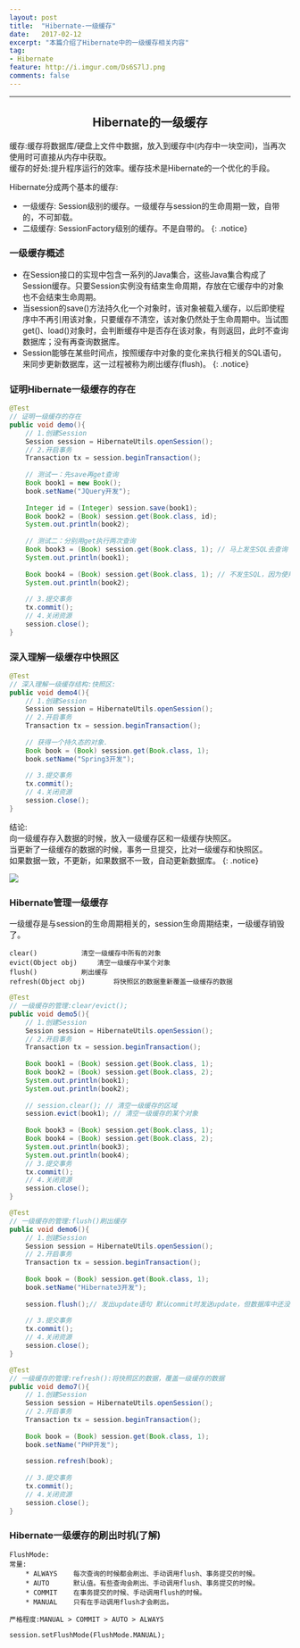 ```yaml
---
layout: post
title:  "Hibernate-一级缓存"
date:   2017-02-12
excerpt: "本篇介绍了Hibernate中的一级缓存相关内容"
tag:
- Hibernate
feature: http://i.imgur.com/Ds6S7lJ.png
comments: false
---  
```



***

## <center>Hibernate的一级缓存</center>

缓存:缓存将数据库/硬盘上文件中数据，放入到缓存中(内存中一块空间)，当再次使用时可直接从内存中获取。  
缓存的好处:提升程序运行的效率。缓存技术是Hibernate的一个优化的手段。  

Hibernate分成两个基本的缓存:  

* 一级缓存: Session级别的缓存。一级缓存与session的生命周期一致，自带的，不可卸载。  
* 二级缓存: SessionFactory级别的缓存。不是自带的。
{: .notice}


### 一级缓存概述

* 在Session接口的实现中包含一系列的Java集合，这些Java集合构成了Session缓存。只要Session实例没有结束生命周期，存放在它缓存中的对象也不会结束生命周期。  
* 当session的save()方法持久化一个对象时，该对象被载入缓存，以后即使程序中不再引用该对象，只要缓存不清空，该对象仍然处于生命周期中。当试图get()、load()对象时，会判断缓存中是否存在该对象，有则返回，此时不查询数据库；没有再查询数据库。  
* Session能够在某些时间点，按照缓存中对象的变化来执行相关的SQL语句，来同步更新数据库，这一过程被称为刷出缓存(flush)。
{: .notice}



### 证明Hibernate一级缓存的存在

```java
@Test
// 证明一级缓存的存在
public void demo(){
	// 1.创建Session
	Session session = HibernateUtils.openSession();
	// 2.开启事务
	Transaction tx = session.beginTransaction();		
	
	// 测试一：先save再get查询
	Book book1 = new Book();
	book.setName("JQuery开发");
	
	Integer id = (Integer) session.save(book1);
	Book book2 = (Book) session.get(Book.class, id); 
	System.out.println(book2);
	
	// 测试二：分别用get执行两次查询
	Book book3 = (Book) session.get(Book.class, 1); // 马上发生SQL去查询
	System.out.println(book1);
	
	Book book4 = (Book) session.get(Book.class, 1); // 不发生SQL，因为使用一级缓存的数据
	System.out.println(book2);
	
	// 3.提交事务
	tx.commit();
	// 4.关闭资源
	session.close();
}
```


### 深入理解一级缓存中快照区

```java
@Test
// 深入理解一级缓存结构:快照区:
public void demo4(){
	// 1.创建Session
	Session session = HibernateUtils.openSession();
	// 2.开启事务
	Transaction tx = session.beginTransaction();
	
	// 获得一个持久态的对象.
	Book book = (Book) session.get(Book.class, 1);
	book.setName("Spring3开发");
	
	// 3.提交事务
	tx.commit();
	// 4.关闭资源
	session.close();
}
```

结论:  
向一级缓存存入数据的时候，放入一级缓存区和一级缓存快照区。  
当更新了一级缓存的数据的时候，事务一旦提交，比对一级缓存和快照区。  
如果数据一致，不更新，如果数据不一致，自动更新数据库。
{: .notice}

![](http://ww4.sinaimg.cn/large/83e1667djw1f9cc8hoh6zj21sa0okaip.jpg)


### Hibernate管理一级缓存

一级缓存是与session的生命周期相关的，session生命周期结束，一级缓存销毁了。

```
clear()			  清空一级缓存中所有的对象
evict(Object obj)	  清空一级缓存中某个对象
flush()			  刷出缓存
refresh(Object obj)       将快照区的数据重新覆盖一级缓存的数据
```

```java
@Test
// 一级缓存的管理:clear/evict();
public void demo5(){
	// 1.创建Session
	Session session = HibernateUtils.openSession();
	// 2.开启事务
	Transaction tx = session.beginTransaction();
	
	Book book1 = (Book) session.get(Book.class, 1);
	Book book2 = (Book) session.get(Book.class, 2);
	System.out.println(book1);
	System.out.println(book2);
	
	// session.clear(); // 清空一级缓存的区域
	session.evict(book1); // 清空一级缓存的某个对象
	
	Book book3 = (Book) session.get(Book.class, 1);
	Book book4 = (Book) session.get(Book.class, 2);
	System.out.println(book3);
	System.out.println(book4);
	// 3.提交事务
	tx.commit();
	// 4.关闭资源
	session.close();
}
```

```java
@Test
// 一级缓存的管理:flush()刷出缓存
public void demo6(){
	// 1.创建Session
	Session session = HibernateUtils.openSession();
	// 2.开启事务
	Transaction tx = session.beginTransaction();
	
	Book book = (Book) session.get(Book.class, 1);
	book.setName("Hibernate3开发");
	
	session.flush();// 发出update语句 默认commit时发送update，但数据库中还没有更新，需要commit
	
	// 3.提交事务
	tx.commit();
	// 4.关闭资源
	session.close();
}
```

```java
@Test
// 一级缓存的管理:refresh():将快照区的数据，覆盖一级缓存的数据
public void demo7(){
	// 1.创建Session
	Session session = HibernateUtils.openSession();
	// 2.开启事务
	Transaction tx = session.beginTransaction();	
	
	Book book = (Book) session.get(Book.class, 1);
	book.setName("PHP开发");
	
	session.refresh(book);
	
	// 3.提交事务
	tx.commit();
	// 4.关闭资源
	session.close();
}
```

### Hibernate一级缓存的刷出时机(了解)

```
FlushMode:
常量:
	* ALWAYS	每次查询的时候都会刷出、手动调用flush、事务提交的时候。
	* AUTO		默认值。有些查询会刷出、手动调用flush、事务提交的时候。
	* COMMIT	在事务提交的时候、手动调用flush的时候。
	* MANUAL	只有在手动调用flush才会刷出。

严格程度:MANUAL > COMMIT > AUTO > ALWAYS

session.setFlushMode(FlushMode.MANUAL);
```

